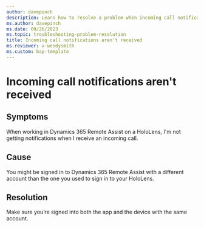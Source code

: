 ```yaml
---
author: davepinch
description: Learn how to resolve a problem when incoming call notifications aren't received in  Dynamics 365 Remote Assist
ms.author: davepinch
ms.date: 09/26/2023
ms.topic: troubleshooting-problem-resolution
title: Incoming call notifications aren't received
ms.reviewer: v-wendysmith
ms.custom: bap-template
---
```


# Incoming call notifications aren't received

## Symptoms

When working in Dynamics 365 Remote Assist on a HoloLens, I'm not getting notifications when I receive an incoming call.

## Cause

You might be signed in to Dynamics 365 Remote Assist with a different account than the one you used to sign in to your HoloLens.

## Resolution

Make sure you’re signed into both the app and the device with the same account.
